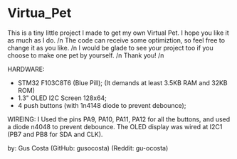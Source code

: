 # Virtua_Pet
This is a tiny little project I made to get my own Virtual Pet. I hope you like it as much as I do. /n
The code can receive some optimiztion, so feel free to change it as you like. /n
I would be glade to see your project too if you choose to make one pet by yourself. /n
Thank you! /n

HARDWARE: 
- STM32 F103C8T6 (Blue Pill); (It demands at least 3.5KB RAM and 32KB ROM)
- 1.3" OLED I2C Screen 128x64;
- 4 push buttons (with 1n4148 diode to prevent debounce);

WIREING:
I Used the pins PA9, PA10, PA11, PA12 for all the buttons, and used a diode n4048 to prevent debounce.
The OLED display was wired at I2C1 (PB7 and PB8 for SDA and CLK).

by: Gus Costa
(GitHub: gusocosta)
(Reddit: gu-ocosta)

